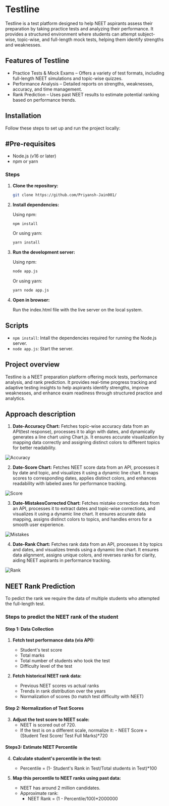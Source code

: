 # Testline
Testline is a test platform designed to help NEET aspirants assess their preparation by taking practice tests and analyzing their performance. It provides a structured environment where students can attempt subject-wise, topic-wise, and full-length mock tests, helping them identify strengths and weaknesses.

## Features of Testline
- Practice Tests & Mock Exams – Offers a variety of test formats, including full-length NEET simulations and topic-wise quizzes.
- Performance Analysis – Detailed reports on strengths, weaknesses, accuracy, and time management.
- Rank Prediction – Uses past NEET results to estimate potential ranking based on performance trends.

## Installation
Follow these steps to set up and run the project locally:

## #Pre-requisites
- Node.js (v16 or later)
- npm or yarn

### Steps

1. **Clone the repository:**

   ```bash
   git clone https://github.com/Priyansh-Jain001/
   ```
2. **Install dependencies:**

   Using npm:
   ```bash
   npm install
   ```

   Or using yarn:
   ```bash
   yarn install
   ```
3. **Run the development server:**

   Using npm:
   ```bash
   node app.js
   ```

   Or using yarn:
   ```bash
   yarn node app.js
   ```

4. **Open in browser:**

   Run the index.html file with the live server on the local system.

## Scripts

- `npm install`: Intall the dependencies required for running the Node.js server.
- `node app.js`: Start the server.

## Project overview

Testline is a NEET preparation platform offering mock tests, performance analysis, and rank prediction. It provides real-time progress tracking and adaptive testing insights to help aspirants identify strengths, improve weaknesses, and enhance exam readiness through structured practice and analytics.

## Approach description

1. **Date-Accuracy Chart:**
Fetches topic-wise accuracy data from an API(test response), processes it to align with dates, and dynamically generates a line chart using Chart.js. It ensures accurate visualization by mapping data correctly and assigning distinct colors to different topics for better readability.

![Accuracy](https://github.com/user-attachments/assets/291f7341-b6e8-4929-875d-6ccd54a650e9)


2. **Date-Score Chart:**
Fetches NEET score data from an API, processes it by date and topic, and visualizes it using a dynamic line chart. It maps scores to corresponding dates, applies distinct colors, and enhances readability with labeled axes for performance tracking.

![Score](https://github.com/user-attachments/assets/ac15fdc7-ce72-47eb-86a1-9db3a564162b)


3. **Date-MistakesCorrected Chart:**
Fetches mistake correction data from an API, processes it to extract dates and topic-wise corrections, and visualizes it using a dynamic line chart. It ensures accurate data mapping, assigns distinct colors to topics, and handles errors for a smooth user experience.

![Mistakes](https://github.com/user-attachments/assets/a8e36e9b-a8a4-444f-8804-53670f106bd3)


4. **Date-Rank Chart:**
Fetches rank data from an API, processes it by topics and dates, and visualizes trends using a dynamic line chart. It ensures data alignment, assigns unique colors, and reverses ranks for clarity, aiding NEET aspirants in performance tracking.

![Rank](https://github.com/user-attachments/assets/53afa69c-6de6-4ef3-8c76-a07022eb0b0d)

## NEET Rank Prediction

To pedict the rank we require the data of multiple students who attempted the full-length test.

### Steps to predict the NEET rank of the student
#### Step 1: Data Collection
1. **Fetch test performance data (via API):**
    - Student's test score 
    - Total marks
    - Total number of students who took the test
    - Difficulty level of the test

2. **Fetch historical NEET rank data:**
    - Previous NEET scores vs actual ranks
    - Trends in rank distribution over the years
    - Normalization of scores (to match test difficulty with NEET)

#### Step 2: Normalization of Test Scores

3. **Adjust the test score to NEET scale:**
    - NEET is scored out of 720.
    - If the test is on a different scale, normalize it:
            - NEET Score = (Student Test Score/ Test Full Marks)*720 

#### Steps3: Estimate NEET Percentile
4. **Calculate student's percentile in the test:**
    -  Percentile = (1- Student's Rank in Test/Total students in Test)*100

5. **Map this percentile to NEET ranks using past data:**
    - NEET has around 2 million candidates.
    - Approximate rank:
        - NEET Rank = (1 - Percentile/100)*2000000
